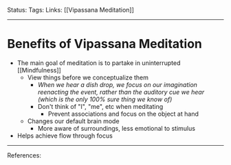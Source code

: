 Status:
Tags:
Links: [[Vipassana Meditation]]
___
# Benefits of Vipassana Meditation
- The main goal of meditation is to partake in uninterrupted [[Mindfulness]]
	- View things before we conceptualize them
		- *When we hear a dish drop, we focus on our imagination reenacting the event, rather than the auditory cue we hear (which is the only 100% sure thing we know of)*
		- Don't think of "I", "me", etc when meditating
			- Prevent associations and focus on the object at hand
	- Changes our default brain mode
		- More aware of surroundings, less emotional to stimulus
- Helps achieve flow through focus
___
References: